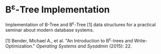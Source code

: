 # B<sup>ε</sup>-Tree Implementation
Implementation of B-Tree and B<sup>ε</sup>-Tree [1] data structures for a practical seminar about modern database systems.

[1] Bender, Michael A., et al. "An Introduction to B<sup>ε</sup>-trees and Write-Optimization." *Operating Systems and Sysadmin* (2015): 22.
